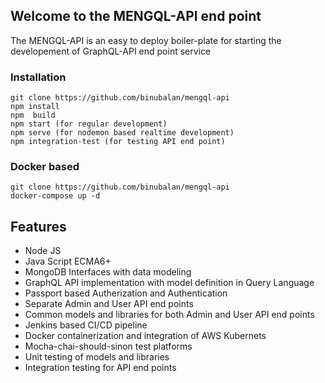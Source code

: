 
## Welcome to the MENGQL-API end point

The MENGQL-API is an easy to deploy boiler-plate for starting the developement of GraphQL-API end point service

### Installation 
``` 
git clone https://github.com/binubalan/mengql-api
npm install
npm  build
npm start (for regular development)
npm serve (for nodemon based realtime development)
npm integration-test (for testing API end point)
```
### Docker based 
``` 
git clone https://github.com/binubalan/mengql-api
docker-compose up -d
```

## Features

- Node JS
- Java Script ECMA6+
- MongoDB Interfaces with data modeling
- GraphQL API implementation with model definition in Query Language
- Passport based Autherization and Authentication
- Separate Admin and User API end points
- Common models and libraries for both Admin and User API end points
- Jenkins based CI/CD pipeline
- Docker containerization and integration of AWS Kubernets
- Mocha-chai-should-sinon test platforms
- Unit testing of models and libraries
- Integration testing for API end points